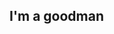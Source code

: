 ## I'm a goodman

<!--
**Goodman228/Goodman228** is a ✨ _special_ ✨ repository because its `README.md` (this file) appears on your GitHub profile.

Here are some ideas to get you started:

- 🔭 I’m currently working on some interesting project 
- 🌱 I’m currently learning deiphy things for my project
- 💬 Ask me about my life
- 📫 How to reach me: here is my @mail 
- 😄 Pronouns: she/her
- ⚡ Fun fact: i have a gooddog
- i just love my little life
